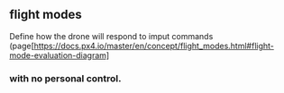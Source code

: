 ## flight modes 
Define how the drone will respond to imput commands (page[https://docs.px4.io/master/en/concept/flight_modes.html#flight-mode-evaluation-diagram]
### with no personal control.

